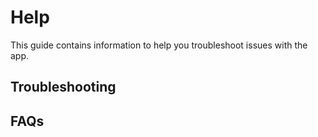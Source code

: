 # Help

This guide contains information to help you troubleshoot issues with the app.

## Troubleshooting

## FAQs
